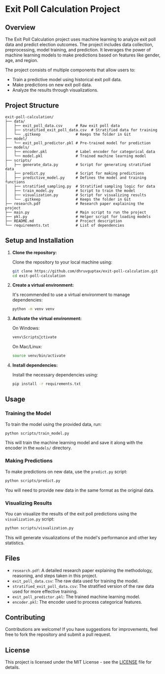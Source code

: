 
# Exit Poll Calculation Project

## Overview

The Exit Poll Calculation project uses machine learning to analyze exit poll data and predict election outcomes. The project includes data collection, preprocessing, model training, and prediction. It leverages the power of machine learning models to make predictions based on features like gender, age, and region.

The project consists of multiple components that allow users to:

- Train a predictive model using historical exit poll data.
- Make predictions on new exit poll data.
- Analyze the results through visualizations.

## Project Structure

```
exit-poll-calculation/
├── data/
│   ├── exit_poll_data.csv      # Raw exit poll data
│   ├── stratified_exit_poll_data.csv  # Stratified data for training
│   └── .gitkeep                # Keeps the folder in Git
├── model/
│   └── exit_poll_predictor.pkl # Pre-trained model for prediction
├── models/
│   ├── encoder.pkl             # Label encoder for categorical data
│   └── model.pkl               # Trained machine learning model
├── scripts/
│   ├── generate_data.py        # Script for generating stratified data
│   ├── predict.py              # Script for making predictions
│   ├── predictive_model.py     # Defines the model and training functions
│   ├── stratified_sampling.py  # Stratified sampling logic for data
│   ├── train_model.py          # Script to train the model
│   ├── visualization.py        # Script for visualizing results
│   └── .gitkeep                # Keeps the folder in Git
├── research.pdf                # Research paper explaining the project
├── main.py                     # Main script to run the project
├── pkl.py                      # Helper script for loading models
├── README.md                   # Project description
└── requirements.txt            # List of dependencies
```

## Setup and Installation

1. **Clone the repository:**

   Clone the repository to your local machine using:

   ```bash
   git clone https://github.com/dhruvguptax/exit-poll-calculation.git
   cd exit-poll-calculation
   ```

2. **Create a virtual environment:**

   It's recommended to use a virtual environment to manage dependencies:

   ```bash
   python -m venv venv
   ```

3. **Activate the virtual environment:**

   On Windows:
   
   ```bash
   venv\Scriptsctivate
   ```

   On Mac/Linux:
   
   ```bash
   source venv/bin/activate
   ```

4. **Install dependencies:**

   Install the necessary dependencies using:

   ```bash
   pip install -r requirements.txt
   ```

## Usage

### Training the Model

To train the model using the provided data, run:

```bash
python scripts/train_model.py
```

This will train the machine learning model and save it along with the encoder in the `models/` directory.

### Making Predictions

To make predictions on new data, use the `predict.py` script:

```bash
python scripts/predict.py
```

You will need to provide new data in the same format as the original data.

### Visualizing Results

You can visualize the results of the exit poll predictions using the `visualization.py` script:

```bash
python scripts/visualization.py
```

This will generate visualizations of the model's performance and other key statistics.

## Files

- `research.pdf`: A detailed research paper explaining the methodology, reasoning, and steps taken in this project.
- `exit_poll_data.csv`: The raw data used for training the model.
- `stratified_exit_poll_data.csv`: The stratified version of the raw data used for more effective training.
- `exit_poll_predictor.pkl`: The trained machine learning model.
- `encoder.pkl`: The encoder used to process categorical features.

## Contributing

Contributions are welcome! If you have suggestions for improvements, feel free to fork the repository and submit a pull request.

## License

This project is licensed under the MIT License - see the [LICENSE](LICENSE) file for details.
